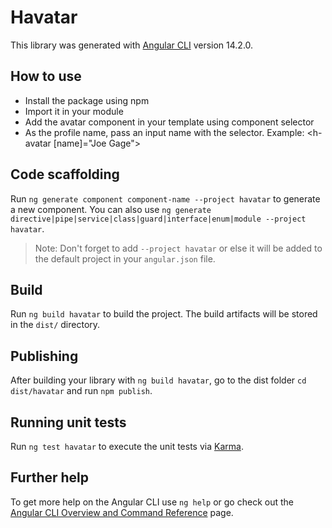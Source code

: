 # Havatar

This library was generated with [Angular CLI](https://github.com/angular/angular-cli) version 14.2.0.

## How to use

- Install the package using npm
- Import it in your module
- Add the avatar component in your template using <h-avatar> component selector
- As the profile name, pass an input name with the selector. Example:
  <h-avatar [name]="Joe Gage">

## Code scaffolding

Run `ng generate component component-name --project havatar` to generate a new component. You can also use `ng generate directive|pipe|service|class|guard|interface|enum|module --project havatar`.

> Note: Don't forget to add `--project havatar` or else it will be added to the default project in your `angular.json` file.

## Build

Run `ng build havatar` to build the project. The build artifacts will be stored in the `dist/` directory.

## Publishing

After building your library with `ng build havatar`, go to the dist folder `cd dist/havatar` and run `npm publish`.

## Running unit tests

Run `ng test havatar` to execute the unit tests via [Karma](https://karma-runner.github.io).

## Further help

To get more help on the Angular CLI use `ng help` or go check out the [Angular CLI Overview and Command Reference](https://angular.io/cli) page.
